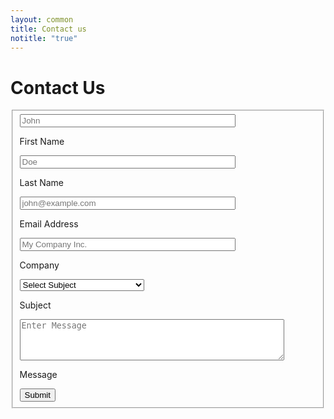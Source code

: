 ```yaml
---
layout: common
title: Contact us
notitle: "true"
---
```

<script>
    document.addEventListener('DOMContentLoaded', function() {
        document.getElementById('encyclopedia').style.backgroundColor = '#F4F8FE';
        const header = document.getElementsByTagName('header')[0];
        header.style.backgroundColor = '#F4F8FE';
        header.style.boxShadow = 'none';
        const contentEl = document.getElementById('content');
        contentEl.style.backgroundImage = "url('/images/contact-us-bg.svg')";
        contentEl.style.backgroundPosition = "center";
        contentEl.style.backgroundRepeat = "no-repeat";
        contentEl.style.backgroundSize = "contain";
    });

    function isValidEmailFormat(email) {
        const emailRegex = /^[a-zA-Z0-9._%+-]+@[a-zA-Z0-9.-]+\.[a-zA-Z]{2,63}$/;
        return emailRegex.test(email);
    }

    function clearErrorState(inputElement) {
        if (!inputElement) return;

        inputElement.classList.remove('invalid-input');
        inputElement.setAttribute('aria-invalid', 'false');
        inputElement.removeAttribute('aria-describedby');

        const parentLabel = inputElement.closest('label');
        let potentialErrorHint;


        if (parentLabel && parentLabel.nextElementSibling && parentLabel.nextElementSibling.classList.contains('error-message-hint')) {
            potentialErrorHint = parentLabel.nextElementSibling;
        } else {
            const formElementDiv = inputElement.closest('.form-element');
            if (formElementDiv) {
                 const hintsInDiv = formElementDiv.querySelectorAll('.error-message-hint');
                 hintsInDiv.forEach(hint => {
                     if (hint.previousElementSibling === parentLabel) {
                         potentialErrorHint = hint;
                     }
                 });
                 if (!potentialErrorHint && hintsInDiv.length > 0) {
                    if (inputElement.nextElementSibling && inputElement.nextElementSibling.classList.contains('error-message-hint')) {
                        potentialErrorHint = inputElement.nextElementSibling;
                    }
                 }
            }
        }

        if (potentialErrorHint && potentialErrorHint.classList.contains('error-message-hint')) {
            potentialErrorHint.remove();
        }
    }

    function setErrorState(inputElement, message) {
        if (!inputElement) return;

        clearErrorState(inputElement);

        inputElement.classList.add('invalid-input');
        inputElement.setAttribute('aria-invalid', 'true');

        const errorHintId = `error-hint-${inputElement.id || inputElement.name || 'element'}`;
        inputElement.setAttribute('aria-describedby', errorHintId);

        const errorMessageElement = document.createElement('p');
        errorMessageElement.className = 'error-message-hint';
        errorMessageElement.id = errorHintId;
        errorMessageElement.textContent = message;
        errorMessageElement.setAttribute('role', 'alert');

        const parentLabel = inputElement.closest('label');
        if (parentLabel) {
            parentLabel.insertAdjacentElement('afterend', errorMessageElement);
        }
    }

    function validateContactForm(form) {
        let isValid = true;
        const fieldsToValidate = [
            { name: 'first-name', prettyName: 'First Name', type: 'text', id: 'first-name' },
            { name: 'last-name', prettyName: 'Last Name', type: 'text', id: 'last-name' },
            { name: 'email', prettyName: 'Email Address', type: 'email', id: 'email' },
            { name: 'company', prettyName: 'Company', type: 'text', id: 'company' },
            { name: 'message', prettyName: 'Message', type: 'textarea', id: 'message' }
        ];

        fieldsToValidate.forEach(fieldSpec => {
            const inputElement = form.elements[fieldSpec.name];
            if (inputElement) {
                clearErrorState(inputElement);
            }
        });

        fieldsToValidate.forEach((fieldSpec) => {
            const inputElement = form.elements[fieldSpec.name];
            const value = inputElement.value.trim();
            let errorMessageText = '';

            if (value === '') {
                errorMessageText = `${fieldSpec.prettyName} is required.`;
            } else if (fieldSpec.type === 'email' && !isValidEmailFormat(value)) {
                errorMessageText = `Please enter a valid ${fieldSpec.prettyName.toLowerCase()}.`;
            }

            if (errorMessageText) {
                setErrorState(inputElement, errorMessageText);
                isValid = false;
            }
        });

        if (!isValid) {
            const firstInvalidField = form.querySelector('.invalid-input');
            if (firstInvalidField) {
                firstInvalidField.focus();
            }
        }
        return isValid;
    }


    document.addEventListener('DOMContentLoaded', function() {
        const form = document.getElementById('ContactUs');

        const fieldsToWatchForInput = [
            'first-name', 'last-name', 'email', 'company', 'message'
        ];

        fieldsToWatchForInput.forEach(fieldName => {
            const inputElement = form.elements[fieldName];
            if (inputElement) {
                inputElement.addEventListener('input', function() {
                    if (this.classList.contains('invalid-input')) {
                        clearErrorState(this);
                    }
                });
            }
        });
    });
</script>
<form id="ContactUs" method="post" class="contact-form gtm_form" onsubmit="return validateContactForm(this)" novalidate>
    <h1 class="contact-us-title">Contact Us</h1>
    <fieldset>
        <div class="form-section">
            <div class="form-element">
                <label for="first-name">
                   <input class="form-control" value="" placeholder="John" name="first-name" id="first-name" type="text" size="40" maxlength="50" aria-invalid="false">
                    <p>First Name</p>
                </label>
            </div>
            <div class="form-element">
                <label for="last-name">
                    <input class="form-control" value="" placeholder="Doe" name="last-name" id="last-name" type="text" size="40" maxlength="50" aria-invalid="false">
                    <p>Last Name</p>
                </label>
            </div>
            <div class="form-element">
                <label for="email">
                    <input class="form-control" value="" placeholder="john@example.com" name="email" id="email" type="email" size="40" maxlength="80" aria-invalid="false">
                    <p>Email Address</p>
                </label>
            </div>
            <div class="form-element">
                <label for="company">
                    <input class="form-control" value="" placeholder="My Company Inc." name="company" id="company" type="text" size="40" maxlength="80" aria-invalid="false">
                    <p>Company</p>
                </label>
            </div>
            <div class="form-element">
                <label for="subject" class="select-label">
                    <select class="form-control select" name="subject">
                        <option value="" disabled selected>Select Subject</option>
                        <option value="Technical Support">Technical Support</option>
                        <option value="ThingsBoard Products">ThingsBoard Products</option>
                        <option value="Private Cloud">Private Cloud</option>
                        <option value="Deployment Options">Deployment Options</option>
                        <option value="Custom Development Service">Custom Development Service</option>
                        <option value="Training">Training</option>
                        <option value="Professional Services">Professional Services</option>
                        <option value="Partnership">Partnership</option>
                        <option value="Press or Analyst Inquiry">Press or Analyst Inquiry</option>
                        <option value="General Feedback">General Feedback</option>
                        <option value="TBMQ">TBMQ</option>
                        <option value="Other">Other</option>
                    </select>
                    <p>Subject</p>
                </label>
            </div>
            <div class="form-element">
                <label for="message">
                    <textarea class="form-control text-area" placeholder="Enter Message" name="message" id="message" cols="50" rows="4" maxlength="3000" aria-invalid="false"></textarea>
                    <p class="text-area-label">Message</p>
                </label>
            </div>
            <input type="hidden" name="_next" value="/docs/contact-us-thanks/">
            <input type="text" name="_gotcha" style="display:none">
        </div>
        <div class="submit-button-container">
             <input class="button" value="Submit" type="submit">
        </div>
    </fieldset>
</form>

<script type="text/javascript">
    document.addEventListener('DOMContentLoaded', function() {
        let params = new URLSearchParams(window.location.search);
         if (params.has('pcorder')) {
            const titleEl = document.querySelector('.contact-us-title');
            titleEl.innerText = 'Get Your Private IoT Platform';
            titleEl.style.fontSize = '40px';
            document.querySelector('.select-label').parentElement.style.display = 'none';
        }
         if (params.has('tbmqorder')) {
            const titleEl = document.querySelector('.contact-us-title');
            titleEl.innerText = 'Get Your Private MQTT Broker';
            titleEl.style.fontSize = '40px';
            document.querySelector('.select-label').parentElement.style.display = 'none';
        }
    });
    jqueryDefer(
        function () {
            $( document ).ready(function() {
                var $contactForm =  $('#ContactUs');
                $contactForm.attr('action', 'https://formspree.io/f/xbjvbeln');
               /*  $('html, body').animate({
                            scrollTop: $('#contact-form').offset().top - 200
                          }, 0);*/
                 $contactForm.find('.form-element .form-control').addClass("input--empty");
                 $contactForm.find('.form-element .form-control').on('input', function() {
                      if( !$(this).val() ) {
                         $(this).addClass("input--empty");
                      } else {
                         $(this).removeClass("input--empty");
                      }
                 });
                 
                 $.urlParam = function (name) {
                     var results = new RegExp('[\?&]' + name + '=([^&#]*)').exec(window.location.href);
                     return results ? results[1] : null;
                 };
                 const subjectValue = $.urlParam('subject');
                 const messageValue = $.urlParam('message');

                 if (subjectValue != undefined && subjectValue.trim().length > 0) {
                    $contactForm.find('select[name=subject]').val(decodeURIComponent(subjectValue));
                    $contactForm.find('select[name=subject]').removeClass("input--empty");
                 }
                 if (messageValue != undefined && messageValue.trim().length > 0) {
                    $contactForm.find('textarea').val(decodeURIComponent(messageValue));
                 }
            });
        }
    );

</script>
